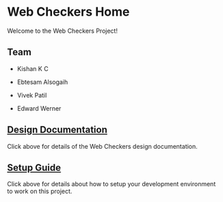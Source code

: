 # Web Checkers Home

Welcome to the Web Checkers Project!

## Team

* Kishan K C

* Ebtesam Alsogaih

* Vivek Patil

* Edward Werner

## [Design Documentation](DesignDoc)

Click above for details of the Web Checkers design documentation.

## [Setup Guide](SetupGuide)

Click above for details about how to setup your development environment to work on this project.
